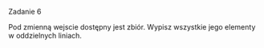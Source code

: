 Zadanie 6

Pod zmienną wejscie dostępny jest zbiór. Wypisz wszystkie jego elementy w oddzielnych liniach.
